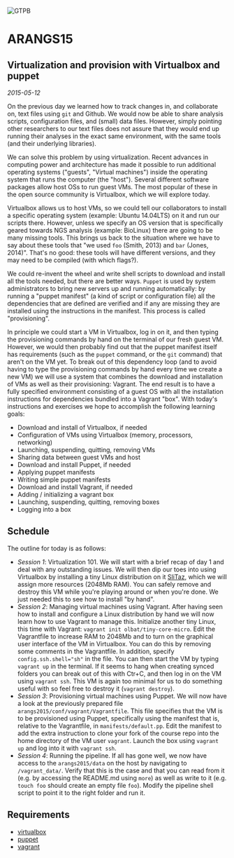 ![GTPB](http://gtpb.igc.gulbenkian.pt/bicourses/images/GTPB2015logo.png "GTPB")

ARANGS15
========
Virtualization and provision with Virtualbox and puppet
-------------------------------------------------------
*2015-05-12*

On the previous day we learned how to track changes in, and collaborate on, text files 
using `git` and Github. We would now be able to share analysis scripts, configuration
files, and (small) data files. However, simply pointing other researchers to our text
files does not assure that they would end up running their analyses in the exact same 
environment, with the same tools (and their underlying libraries).

We can solve this problem by using virtualization. Recent advances in computing power and
architecture has made it possible to run additional operating systems ("guests", "Virtual
machines") inside the operating system that runs the computer (the "host"). Several 
different software packages allow host OSs to run guest VMs. The most popular of these in
the open source community is Virtualbox, which we will explore today.

Virtualbox allows us to host VMs, so we could tell our collaborators to install a specific
operating system (example: Ubuntu 14.04LTS) on it and run our scripts there. However, 
unless we specify an OS version that is specifically geared towards NGS analysis (example:
BioLinux) there are going to be many missing tools. This brings us back to the situation
where we have to say about these tools that "we used `foo` (Smith, 2013) and `bar` 
(Jones, 2014)". That's no good: these tools will have different versions, and they may 
need to be compiled (with which flags?).

We could re-invent the wheel and write shell scripts to download and install all the tools
needed, but there are better ways. `Puppet` is used by system administrators to bring new
servers up and running automatically: by running a "puppet manifest" (a kind of script or
configuration file) all the dependencies that are defined are verified and if any are 
missing they are installed using the instructions in the manifest. This process is called
"provisioning".

In principle we could start a VM in Virtualbox, log in on it, and then typing the 
provisioning commands by hand on the terminal of our fresh guest VM. However, we would 
then probably find out that the puppet manifest itself has requirements (such as the 
`puppet` command, or the `git` command) that aren't on the VM yet. To break out of this
dependency loop (and to avoid having to type the provisioning commands by hand every time
we create a new VM) we will use a system that combines the download and installation of
VMs as well as their provisioning: Vagrant. The end result is to have a fully specified
environment consisting of a guest OS with all the installation instructions for 
dependencies bundled into a Vagrant "box". With today's instructions and exercises we 
hope to accomplish the following learning goals:

- Download and install of Virtualbox, if needed
- Configuration of VMs using Virtualbox (memory, processors, networking)
- Launching, suspending, quitting, removing VMs
- Sharing data between guest VMs and host
- Download and install Puppet, if needed
- Applying puppet manifests
- Writing simple puppet manifests
- Download and install Vagrant, if needed
- Adding / initializing a vagrant box
- Launching, suspending, quitting, removing boxes
- Logging into a box


Schedule
--------

The outline for today is as follows:

- _Session 1_: Virtualization 101. We will start with a brief recap of day 1 and deal with 
any outstanding issues. We will then dip our toes into using Virtualbox by installing a 
tiny Linux distribution on it [SliTaz](http://www.slitaz.org/en/get/), which we will 
assign more resources (2048Mb RAM). You can safely remove and destroy this VM while you're
playing around or when you're done. We just needed this to see how to install "by hand".
- _Session 2_: Managing virtual machines using Vagrant. After having seen how to install
and configure a Linux distribution by hand we will now learn how to use Vagrant to manage
this. Initialize another tiny Linux, this time with Vagrant: 
`vagrant init olbat/tiny-core-micro`. Edit the Vagrantfile to increase RAM to 2048Mb and
to turn on the graphical user interface of the VM in Virtualbox. You can do this by 
removing some comments in the Vagrantfile. In addition, specify `config.ssh.shell="sh"` 
in the file. You can then start the VM by typing `vagrant up` in the terminal. If it seems
to hang when creating synced folders you can break out of this with Ctr+C, and then log
in on the VM using `vagrant ssh`. This VM is again too minimal for us to do something 
useful with so feel free to destroy it (`vagrant destroy`).
- _Session 3_: Provisioning virtual machines using Puppet. We will now have a look at the
previously prepared file `arangs2015/conf/vagrant/Vagrantfile`. This file specifies that
the VM is to be provisioned using Puppet, specifically using the manifest that is, 
relative to the Vagrantfile, in `manifests/default.pp`. Edit the manifest to add the extra
instruction to clone your fork of the course repo into the home directory of the VM user
`vagrant`. Launch the box using `vagrant up` and log into it with `vagrant ssh`.
- _Session 4_: Running the pipeline. If all has gone well, we now have access to the 
`arangs2015/data` on the host by navigating to `/vagrant_data/`. Verify that this is the
case and that you can read from it (e.g. by accessing the README.md using `more`) as well 
as write to it (e.g. `touch foo` should create an empty file `foo`). Modify the pipeline
shell script to point it to the right folder and run it.

Requirements
------------

* [virtualbox](https://www.virtualbox.org/wiki/Downloads)
* [puppet](https://github.com/puppetlabs/puppet/releases)
* [vagrant](https://www.vagrantup.com/downloads.html)